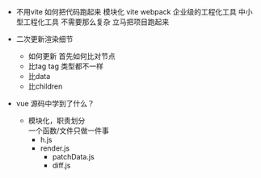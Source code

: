 - 不用vite 如何把代码跑起来
    模块化
    vite webpack 企业级的工程化工具
    中小型工程化工具 不需要那么复杂 立马把项目跑起来

- 二次更新渲染细节
    - 如何更新 首先如何比对节点
    - 比tag
        tag 类型都不一样
    - 比data
    - 比children

- vue 源码中学到了什么？
    - 模块化，职责划分  
        一个函数/文件只做一件事
        - h.js
        - render.js
            - patchData.js
            - diff.js